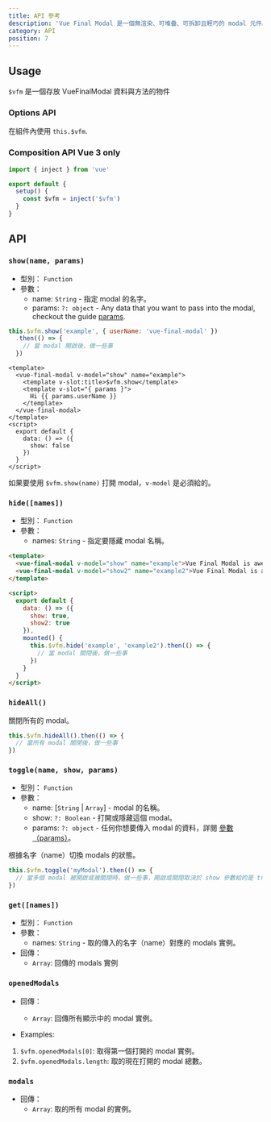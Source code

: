 ```yaml
---
title: API 參考
description: 'Vue Final Modal 是一個無渲染、可堆疊、可拆卸且輕巧的 modal 元件。'
category: API
position: 7
---
```

## Usage

<alert>`$vfm` 是一個存放 VueFinalModal 資料與方法的物件</alert>

### **Options API**

在組件內使用 `this.$vfm`.

### **Composition API** <badge>Vue 3 only</badge>

```js
import { inject } from 'vue'

export default {
  setup() {
    const $vfm = inject('$vfm')
  }
}
```
## API

### `show(name, params)`

- 型別： `Function`
- 參數：
  - name: `String` - 指定 modal 的名字。
  - params: `?: object` - Any data that you want to pass into the modal, checkout the guide [params](/zh-Hant/guide/params).

<show-code text="Example">

<v-api-show class="py-4"></v-api-show>

```js
this.$vfm.show('example', { userName: 'vue-final-modal' })
  .then(() => {
    // 當 modal 開啟後，做一些事
  })
```

```html[Modal.vue]
<template>
  <vue-final-modal v-model="show" name="example">
    <template v-slot:title>$vfm.show</template>
    <template v-slot="{ params }">
      Hi {{ params.userName }}
    </template>
  </vue-final-modal>
</template>
<script>
  export default {
    data: () => ({
      show: false
    })
  }
</script>
```

<alert>如果要使用 `$vfm.show(name)` 打開 modal，`v-model` 是必須給的。</alert>

</show-code>

### `hide([names])`

- 型別： `Function`
- 參數：
  - names: `String` - 指定要隱藏 modal 名稱。

<show-code text="Example">

```html
<template>
  <vue-final-modal v-model="show" name="example">Vue Final Modal is awesome</vue-final-modal>
  <vue-final-modal v-model="show2" name="example2">Vue Final Modal is awesome 2</vue-final-modal>
</template>

<script>
  export default {
    data: () => ({
      show: true,
      show2: true
    }),
    mounted() {
      this.$vfm.hide('example', 'example2').then(() => {
        // 當 modal 關閉後，做一些事
      })
    }
  }
</script>
```

</show-code>

### `hideAll()`

關閉所有的 modal。

```js
this.$vfm.hideAll().then(() => {
  // 當所有 modal 關閉後，做一些事
})
```

### `toggle(name, show, params)`

- 型別： `Function`
- 參數：
  - name: [`String` | `Array`] - modal 的名稱。
  - show: `?: Boolean` - 打開或隱藏這個 modal。
  - params: `?: object` - 任何你想要傳入 modal 的資料，詳閱 [參數（params）](/zh-Hant/guide/params)。

根據名字（name）切換 modals 的狀態。

```js
this.$vfm.toggle('myModal').then(() => {
  // 當多個 modal 被開啟或被關閉時，做一些事，開啟或關閉取決於 show 參數給的是 true 或 false
})
```

### `get([names])`

- 型別： `Function`
- 參數：
  - names: `String` - 取的傳入的名字（name）對應的 modals 實例。
- 回傳：
  - `Array`: 回傳的 modals 實例

### `openedModals`

- 回傳：

  - `Array`: 回傳所有顯示中的 modal 實例。

- Examples:

1. `$vfm.openedModals[0]`: 取得第一個打開的 modal 實例。
2. `$vfm.openedModals.length`: 取的現在打開的 modal 總數。

### `modals`

- 回傳：
  - `Array`: 取的所有 modal 的實例。
